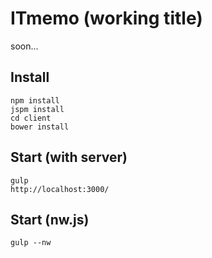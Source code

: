 # ITmemo (working title)
soon...
<br />

## Install
```
npm install
jspm install
cd client
bower install
```

## Start (with server)
```
gulp
http://localhost:3000/
```

## Start (nw.js)
```
gulp --nw
```